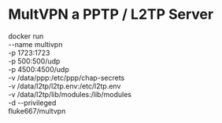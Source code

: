 # MultVPN a PPTP / L2TP Server


docker run \
    --name multivpn \
    -p 1723:1723 \
    -p 500:500/udp \
    -p 4500:4500/udp \
    -v /data/ppp:/etc/ppp/chap-secrets \
    -v /data/l2tp/l2tp.env:/etc/l2tp.env \
    -v /data/l2tp/lib/modules:/lib/modules \
    -d --privileged \
    fluke667/multvpn
